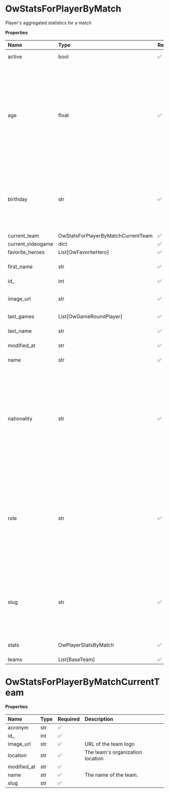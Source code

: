 # OwStatsForPlayerByMatch

Player's aggregated statistics for a match

**Properties**

| Name              | Type                               | Required | Description                                                                                                                                                                                                                                    |
| :---------------- | :--------------------------------- | :------- | :--------------------------------------------------------------------------------------------------------------------------------------------------------------------------------------------------------------------------------------------- |
| active            | bool                               | ✅       | Whether player is active                                                                                                                                                                                                                       |
| age               | float                              | ✅       | Age of the player, `null` if unknown. When `birthday` is `null`, `age` is an approxiamation. Read more about [players' age](/docs/about-players-age) <br/>**Note**: This field is only present for users running the Historical plan or above. |
| birthday          | str                                | ✅       | Birth day of the player, `YYYY-MM-DD` format. `null` if unknown. <br/>**Note**: This field is only present for users running the Historical plan or above.                                                                                     |
| current_team      | OwStatsForPlayerByMatchCurrentTeam | ✅       |                                                                                                                                                                                                                                                |
| current_videogame | dict                               | ✅       |                                                                                                                                                                                                                                                |
| favorite_heroes   | List[OwFavoriteHero]               | ✅       |                                                                                                                                                                                                                                                |
| first_name        | str                                | ✅       | First name of the player. `null` if unknown                                                                                                                                                                                                    |
| id\_              | int                                | ✅       | ID of the player                                                                                                                                                                                                                               |
| image_url         | str                                | ✅       | URL to the photo of the player. `null` if not available.                                                                                                                                                                                       |
| last_games        | List[OwGameRoundPlayer]            | ✅       |                                                                                                                                                                                                                                                |
| last_name         | str                                | ✅       | Last name of the player. `null` if unknown                                                                                                                                                                                                     |
| modified_at       | str                                | ✅       |                                                                                                                                                                                                                                                |
| name              | str                                | ✅       | Professional name of the player                                                                                                                                                                                                                |
| nationality       | str                                | ✅       | Country code matching the nationality of the player according to the ISO 3166-1 standard (Alpha-2 code). <br/>In addition to the standard, the `XK` code is used for Kosovo. <br/>`null` if unknown                                            |
| role              | str                                | ✅       | Role/position of the player. Field value varies depending on the video game.`null` if unknown. <br/>**Note**: role is only available for DotA 2, League of Legends, and Overwatch players. <br/>`null` for other video games.                  |
| slug              | str                                | ✅       | Unique, human-readable identifier for the player. <br/>`id` and `slug` can be used interchangeably throughout the API.                                                                                                                         |
| stats             | OwPlayerStatsByMatch               | ✅       | Player's statistics for a match                                                                                                                                                                                                                |
| teams             | List[BaseTeam]                     | ✅       |                                                                                                                                                                                                                                                |

# OwStatsForPlayerByMatchCurrentTeam

**Properties**

| Name        | Type | Required | Description                      |
| :---------- | :--- | :------- | :------------------------------- |
| acronym     | str  | ✅       |                                  |
| id\_        | int  | ✅       |                                  |
| image_url   | str  | ✅       | URL of the team logo             |
| location    | str  | ✅       | The team's organization location |
| modified_at | str  | ✅       |                                  |
| name        | str  | ✅       | The name of the team.            |
| slug        | str  | ✅       |                                  |

<!-- This file was generated by liblab | https://liblab.com/ -->
